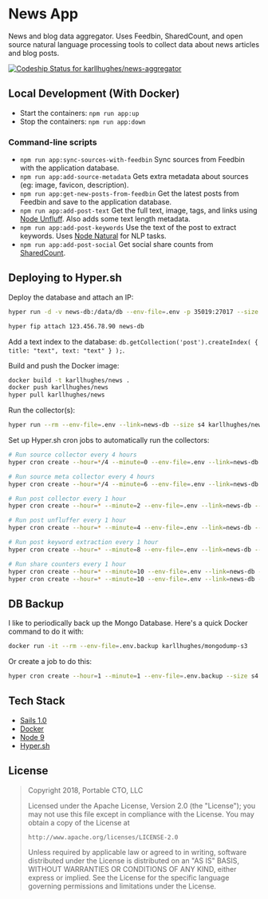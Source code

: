 # News App

News and blog data aggregator. Uses Feedbin, SharedCount, and open source natural language processing tools to collect data about news articles and blog posts.

[ ![Codeship Status for karllhughes/news-aggregator](https://app.codeship.com/projects/7ff621b0-bf98-0136-4bb2-2208f8312d1c/status?branch=master)](https://app.codeship.com/projects/313359)

## Local Development (With Docker)

- Start the containers: `npm run app:up`
- Stop the containers: `npm run app:down`


### Command-line scripts

- `npm run app:sync-sources-with-feedbin` Sync sources from Feedbin with the application database.
- `npm run app:add-source-metadata` Gets extra metadata about sources (eg: image, favicon, description).
- `npm run app:get-new-posts-from-feedbin` Get the latest posts from Feedbin and save to the application database.
- `npm run app:add-post-text` Get the full text, image, tags, and links using [Node Unfluff](https://github.com/ageitgey/node-unfluff). Also adds some text length metadata.
- `npm run app:add-post-keywords` Use the text of the post to extract keywords. Uses [Node Natural](https://github.com/NaturalNode/natural) for NLP tasks.
- `npm run app:add-post-social` Get social share counts from [SharedCount](https://www.sharedcount.com/).


## Deploying to Hyper.sh

Deploy the database and attach an IP: 

```bash
hyper run -d -v news-db:/data/db --env-file=.env -p 35019:27017 --size s4 --name news-db mongo:4.0

hyper fip attach 123.456.78.90 news-db
```

Add a text index to the database: `db.getCollection('post').createIndex( { title: "text", text: "text" } );`.

Build and push the Docker image:

```bash
docker build -t karllhughes/news .
docker push karllhughes/news
hyper pull karllhughes/news
```

Run the collector(s):

```bash
hyper run --rm --env-file=.env --link=news-db --size s4 karllhughes/news node node_modules/.bin/sails run <COLLECTOR_NAME>
```

Set up Hyper.sh cron jobs to automatically run the collectors:

```bash
# Run source collector every 4 hours
hyper cron create --hour=*/4 --minute=0 --env-file=.env --link=news-db --size s4 --name news-sources-cron karllhughes/news node node_modules/.bin/sails run sync-sources-with-feedbin

# Run source meta collector every 4 hours
hyper cron create --hour=*/4 --minute=6 --env-file=.env --link=news-db --size s4 --name news-source-meta-cron karllhughes/news node node_modules/.bin/sails run add-source-metadata

# Run post collector every 1 hour
hyper cron create --hour=* --minute=2 --env-file=.env --link=news-db --size s4 --name news-posts-cron karllhughes/news node node_modules/.bin/sails run get-new-posts-from-feedbin

# Run post unfluffer every 1 hour
hyper cron create --hour=* --minute=4 --env-file=.env --link=news-db --size s4 --name news-posts-unfluff-cron karllhughes/news node node_modules/.bin/sails run add-post-text

# Run post keyword extraction every 1 hour
hyper cron create --hour=* --minute=8 --env-file=.env --link=news-db --size s4 --name news-posts-keywords-cron karllhughes/news node node_modules/.bin/sails run add-post-keywords

# Run share counters every 1 hour
hyper cron create --hour=* --minute=10 --env-file=.env --link=news-db --size s4 --name news-posts-social-24-cron karllhughes/news node node_modules/.bin/sails run add-post-social --hoursBack=24
hyper cron create --hour=* --minute=10 --env-file=.env --link=news-db --size s4 --name news-posts-social-168-cron karllhughes/news node node_modules/.bin/sails run add-post-social --hoursBack=168
```

## DB Backup

I like to periodically back up the Mongo Database. Here's a quick Docker command to do it with:

```bash
docker run -it --rm --env-file=.env.backup karllhughes/mongodump-s3
```

Or create a job to do this:

```bash
hyper cron create --hour=1 --minute=1 --env-file=.env.backup --size s4 --name news-backup-cron karllhughes/mongodump-s3
```


## Tech Stack

- [Sails 1.0](https://sailsjs.com)
- [Docker](https://www.docker.com/)
- [Node 9](https://nodejs.org/en/blog/release/v9.9.0/)
- [Hyper.sh](https://hyper.sh/)


## License

> Copyright 2018, Portable CTO, LLC
> 
> Licensed under the Apache License, Version 2.0 (the "License");
> you may not use this file except in compliance with the License.
> You may obtain a copy of the License at
> 
>     http://www.apache.org/licenses/LICENSE-2.0
> 
> Unless required by applicable law or agreed to in writing, software
> distributed under the License is distributed on an "AS IS" BASIS,
> WITHOUT WARRANTIES OR CONDITIONS OF ANY KIND, either express or implied.
> See the License for the specific language governing permissions and
> limitations under the License.
